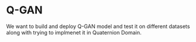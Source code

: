 # Q-GAN
We want to build and deploy Q-GAN model and test it on different datasets along with trying to implmenet it in Quaternion Domain.
